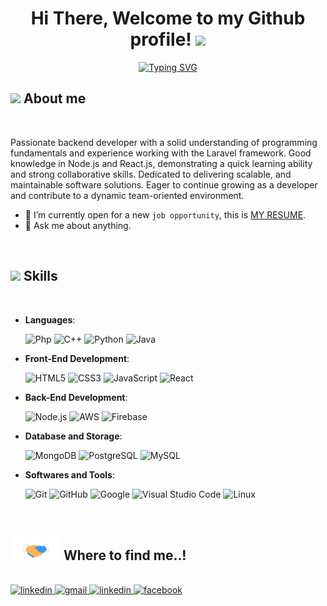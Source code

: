 
<div align=center>
<h1> Hi There, Welcome to my Github profile! <img src="https://github.com/abdoachhoubi/abdoachhoubi/blob/main/gifs/Hi.gif" width="30"></h1>
<a href="https://git.io/typing-svg"><img src="https://readme-typing-svg.demolab.com?font=Time+New+Roman&weight=800&size=32&duration=4000&pause=500&center=true&vCenter=true&width=600&height=100&lines=Hi%F0%9F%91%8B%2CI'am-Ahmed-Sallam;Backen-Developer" alt="Typing SVG" /></a>
</div>

## <picture><img src = "https://github.com/7oSkaaa/7oSkaaa/blob/main/Images/about_me.gif?raw=true" width = 50px></picture> About me

<br>

Passionate backend developer with a solid understanding of programming fundamentals and experience working with the Laravel framework. Good knowledge in Node.js and React.js, demonstrating a quick learning ability and strong collaborative skills. Dedicated to delivering scalable, and maintainable software solutions. Eager to continue growing as a developer and contribute to a dynamic team-oriented environment.
- 🤔 I’m currently open for a new `job opportunity`, this is [MY RESUME](https://drive.google.com/file/d/1K21YjDERhSxZsdYc2BPp9KqzhkRtDzC0/view?usp=drive_link).
- 💬 Ask me about anything.
  
<br>




## <img src="https://media2.giphy.com/media/QssGEmpkyEOhBCb7e1/giphy.gif?cid=ecf05e47a0n3gi1bfqntqmob8g9aid1oyj2wr3ds3mg700bl&rid=giphy.gif" width ="25"><b> Skills</b>
<br>
<p align="center">

- **Languages**:
    
    ![Php](https://img.shields.io/badge/Php%20-%232370ED.svg?style=for-the-badge&logo=php&logoColor=white)
    ![C++](https://img.shields.io/badge/C++%20-%2300599C.svg?style=for-the-badge&logo=c%2B%2B&logoColor=white)
    ![Python](https://img.shields.io/badge/Python%20-%2314354C.svg?style=for-the-badge&logo=python&logoColor=white)
    ![Java](https://img.shields.io/badge/Java-%23007396.svg?style=for-the-badge&logo=java&logoColor=white)

    
- **Front-End Development**:

   ![HTML5](https://img.shields.io/badge/HTML5%20-%23E34F26.svg?style=for-the-badge&logo=html5&logoColor=white)
   ![CSS3](https://img.shields.io/badge/CSS%20-%231572B6.svg?style=for-the-badge&logo=css3&logoColor=white)
   ![JavaScript](https://img.shields.io/badge/JavaScript%20-%23F7DF1E.svg?style=for-the-badge&logo=javascript&logoColor=black)
   ![React](https://img.shields.io/badge/React-%2361DAFB.svg?style=for-the-badge&logo=react&logoColor=black)


- **Back-End Development**:

    ![Node.js](https://img.shields.io/badge/Node.js-%23339933.svg?style=for-the-badge&logo=node.js&logoColor=white)
    ![AWS](https://img.shields.io/badge/AWS-%23FF9900.svg?style=for-the-badge&logo=amazon-aws&logoColor=white)
    ![Firebase](https://img.shields.io/badge/Firebase-%23FFCA28.svg?style=for-the-badge&logo=firebase&logoColor=black)
  
- **Database and Storage**:

    ![MongoDB](https://img.shields.io/badge/MongoDB-%2347A248.svg?style=for-the-badge&logo=mongodb&logoColor=white)
    ![PostgreSQL](https://img.shields.io/badge/PostgreSQL-%23336791.svg?style=for-the-badge&logo=postgreSQL&logoColor=white)
    ![MySQL](https://img.shields.io/badge/MySQL-%234479A1.svg?style=for-the-badge&logo=mysql&logoColor=white)


- **Softwares and Tools**:

    ![Git](https://img.shields.io/badge/git-%23F05033.svg?style=for-the-badge&logo=git&logoColor=white)
    ![GitHub](https://img.shields.io/badge/github-%23121011.svg?style=for-the-badge&logo=github&logoColor=white)
    ![Google](https://img.shields.io/badge/google-%234285F4.svg?style=for-the-badge&logo=google&logoColor=white)
    ![Visual Studio Code](https://img.shields.io/badge/Visual%20Studio%20Code-0078d7.svg?style=for-the-badge&logo=visual-studio-code&logoColor=white)
    ![Linux](https://img.shields.io/badge/Linux-FCC624?style=for-the-badge&logo=linux&logoColor=black) 




</p>
<br>

## <img src="https://github.com/0xAbdulKhalid/0xAbdulKhalid/raw/main/assets/mdImages/handshake.gif" width ="80"><b> Where to find me..!</b>
<br>
<a href="https://github.com/amrmousa1682" target="_blank">
<img src=https://img.shields.io/badge/github-%2300acee.svg?color=black&style=for-the-badge&logo=github&logoColor=white alt=linkedin style="margin-bottom: 5px;" />
</a>
<a href="mailto:amrmousa1682@gmail.com" target="_blank">
<img src=https://img.shields.io/badge/gmail-%2300acee.svg?color=black&style=for-the-badge&logo=gmail&logoColor=white alt=gmail style="margin-bottom: 5px;" />
</a>
<a href="https://linkedin.com/in/amrmousa1682" target="_blank">
<img src=https://img.shields.io/badge/linkedin-%ff5851db.svg?color=black&style=for-the-badge&logo=linkedin&logoColor=white alt=linkedin style="margin-bottom: 5px;" />
</a>
<a href="https://facebook.com/amrmousa1682" target="_blank">
<img src=https://img.shields.io/badge/facebook-%2300acee.svg?color=black&style=for-the-badge&logo=facebook&logoColor=white alt=facebook style="margin-bottom: 5px;" />
</a>
